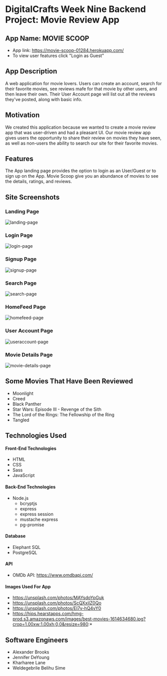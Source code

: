 # DigitalCrafts Week Nine Backend Project: Movie Review App

## App Name: MOVIE SCOOP

- App link: https://movie-scoop-01284.herokuapp.com/
- To view user features click "Login as Guest" 

## App Description

A web application for movie lovers. Users can create an account, search for their favorite movies, see reviews mafe for that movie by other users, and then leave their own. Their User Account page will list out all the reviews they've posted, along with basic info.

## Motivation

We created this application because we wanted to create a movie review app that was user-driven and had a pleasant UI. Our movie review app gives users the opportunity to share their review on movies they have seen, as well as non-users the ability to search our site for their favorite movies.

## Features

The App landing page provides the option to login as an User/Guest or to sign up on the App. Movie Scoop give you an abundance of movies to see the details, ratings, and reviews.

## Site Screenshots

### Landing Page
![landing-page](https://user-images.githubusercontent.com/47277927/132013643-42a901ca-5734-4d7b-9bd8-f089cbf71245.png)

### Login Page
![login-page](https://user-images.githubusercontent.com/47277927/132013685-15a7e299-8744-4598-8582-7727b5e24c5f.png)

### Signup Page
![signup-page](https://user-images.githubusercontent.com/47277927/132013710-0bb38be8-9326-48a6-903f-2716b78163b7.png)

### Search Page
![search-page](https://user-images.githubusercontent.com/47277927/132013728-90246e49-add3-402a-863c-17d5af80952d.png)

### HomeFeed Page
![homefeed-page](https://user-images.githubusercontent.com/47277927/132013739-e3a9f57d-c0b9-466b-9343-792713d36ba6.png)

### User Account Page
![useraccount-page](https://user-images.githubusercontent.com/47277927/132013752-032b7c06-e631-438f-90ba-a39c9fb6bfd2.png)

### Movie Details Page
![movie-details-page](https://user-images.githubusercontent.com/47277927/132013761-e9b1c6e0-f0c2-425b-8158-fde86d2d5073.png)


## Some Movies That Have Been Reviewed

- Moonlight
- Creed
- Black Panther
- Star Wars: Episode III - Revenge of the Sith
- The Lord of the Rings: The Fellowship of the Ring
- Tangled

## Technologies Used

#### Front-End Technologies

- HTML
- CSS
- Sass
- JavaScript

#### Back-End Technologies

- Node.js
  - bcryptjs
  - express
  - express session
  - mustache express
  - pg-promise

#### Database

- Elephant SQL
- PostgreSQL

#### API

- OMDb API: https://www.omdbapi.com/

#### Images Used For App

- https://unsplash.com/photos/MAYsdoYpGuk
- https://unsplash.com/photos/ScQXxiIZ0Qo
- https://unsplash.com/photos/EI7v-hQ4vY0
- https://hips.hearstapps.com/hmg-prod.s3.amazonaws.com/images/best-movies-1614634680.jpg?crop=1.00xw:1.00xh;0,0&resize=980:*

## Software Engineers

- Alexander Brooks
- Jennifer DeYoung
- Kharharee Lane
- Weldegebrile Belihu Sime
